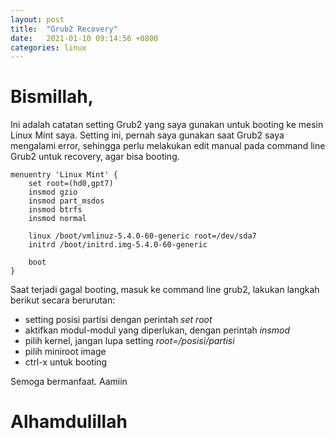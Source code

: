 ```yaml
---
layout: post
title:  "Grub2 Recovery"
date:   2021-01-10 09:14:56 +0800
categories: linux
---
```


# Bismillah,

Ini adalah catatan setting Grub2 yang saya gunakan untuk booting ke mesin Linux Mint saya.
Setting ini, pernah saya gunakan saat Grub2 saya mengalami error, sehingga perlu melakukan
edit manual pada command line Grub2 untuk recovery, agar bisa booting.

```text
menuentry 'Linux Mint' {
	set root=(hd0,gpt7)
	insmod gzio
	insmod part_msdos
	insmod btrfs
	insmod normal

	linux /boot/vmlinuz-5.4.0-60-generic root=/dev/sda7
	initrd /boot/initrd.img-5.4.0-60-generic

	boot
}
```

Saat terjadi gagal booting, masuk ke command line grub2, lakukan langkah berikut secara
berurutan:

- setting posisi partisi dengan perintah _set root_ 
- aktifkan modul-modul yang diperlukan, dengan perintah _insmod_
- pilih kernel, jangan lupa setting _root=/posisi/partisi_
- pilih miniroot image
- ctrl-x untuk booting

Semoga bermanfaat. Aamiin

# Alhamdulillah
